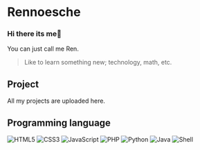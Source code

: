 # Rennoesche

### Hi there its me👋

You can just call me Ren.

> Like to learn something new; technology, math, etc.

## Project

All my projects are uploaded here.

## Programming language

![HTML5](https://img.shields.io/badge/-HTML5-e34f26?style=flat-square&logo=HTML5&logoColor=fff)
![CSS3](https://img.shields.io/badge/-CSS3-1572b6?style=flat-square&logo=CSS3&labelColor=1572b6)
![JavaScript](https://img.shields.io/badge/-JavaScript-f7df1e?style=flat-square&logo=JavaScript&labelColor=f7df1e&logoColor=000)
![PHP](https://img.shields.io/badge/-PHP-777bb4?style=flat-square&logo=PHP&logoColor=fff)
![Python](https://img.shields.io/badge/-Python-3776ab?style=flat-square&logo=python&logoColor=fff)
![Java](https://img.shields.io/badge/-Java-f80000?style=flat-square&logo=oracle&logoColor=fff)
![Shell](https://img.shields.io/badge/-Shell-4eaa25?style=flat-square&logo=gnu%20bash&logoColor=fff)
